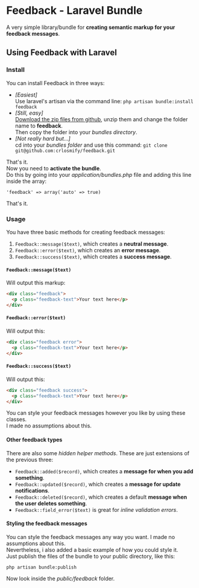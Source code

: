# Feedback - Laravel Bundle
A very simple library/bundle for **creating semantic markup for your feedback messages**.

## Using Feedback with Laravel

### Install
You can install Feedback in three ways:

- *[Easiest]*  
Use laravel's artisan via the command line: `php artisan bundle:install feedback`
- *[Still, easy]*  
[Download the zip files from github](https://github.com/crlosmify/feedback/zipball/master), unzip them and change the folder name to **feedback**.  
Then copy the folder into your *bundles directory*.
- *[Not really hard but...]*  
cd into your *bundles folder* and use this command: `git clone git@github.com:crlosmify/feedback.git`


That's it.  
Now you need to **activate the bundle**.  
Do this by going into your *application/bundles.php* file and adding this line inside the array:

```
'feedback' => array('auto' => true)
```

That's it.

### Usage
You have three basic methods for creating feedback messages:

1. ``Feedback::message($text)``, which creates a **neutral message**.
2. ``Feedback::error($text)``, which creates an **error message**.
3. ``Feedback::success($text)``, which creates a **success message**.

#### ``Feedback::message($text)``
Will output this markup:
```html
<div class="feedback">
  <p class="feedback-text">Your text here</p>
</div>
```

#### ``Feedback::error($text)``
Will output this:
```html
<div class="feedback error">
  <p class="feedback-text">Your text here</p>
</div>
```

#### ``Feedback::success($text)``
Will output this:
```html
<div class="feedback success">
  <p class="feedback-text">Your text here</p>
</div>
```

You can style your feedback messages however you like by using these classes.  
I made no assumptions about this.

#### Other feedback types
There are also some *hidden helper methods*. These are just extensions of the previous three:

- ``Feedback::added($record)``, which creates a **message for when you add something**.
- ``Feedback::updated($record)``, which creates a **message for update notifications**.
- ``Feedback::deleted($record)``, which creates a default **message when the user deletes something**.
- ``Feedback::field_error($text)`` is great for *inline validation errors*.

#### Styling the feedback messages
You can style the feedback messages any way you want. I made no assumptions about this.  
Nevertheless, i also added a basic example of how you could style it.  
Just publish the files of the bundle to your public directory, like this:

```
php artisan bundle:publish
```
Now look inside the *public/feedback* folder.